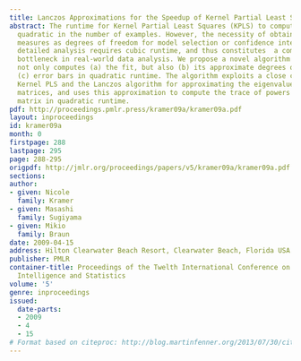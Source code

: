 ```yaml
---
title: Lanczos Approximations for the Speedup of Kernel Partial Least Squares Regression
abstract: The runtime for Kernel Partial Least Squares (KPLS) to compute the fit is
  quadratic in the number of examples. However, the necessity of obtaining sensitivity
  measures as degrees of freedom for model selection or confidence intervals for more
  detailed analysis requires cubic runtime, and thus constitutes  a computational
  bottleneck in real-world data analysis. We propose a novel algorithm for KPLS which
  not only computes (a) the fit, but also (b) its approximate degrees of freedom and
  (c) error bars in quadratic runtime. The algorithm exploits a close connection between
  Kernel PLS and the Lanczos algorithm for approximating the eigenvalues of symmetric
  matrices, and uses this approximation to compute the trace of powers of the kernel
  matrix in quadratic runtime.
pdf: http://proceedings.pmlr.press/kramer09a/kramer09a.pdf
layout: inproceedings
id: kramer09a
month: 0
firstpage: 288
lastpage: 295
page: 288-295
origpdf: http://jmlr.org/proceedings/papers/v5/kramer09a/kramer09a.pdf
sections: 
author:
- given: Nicole
  family: Kramer
- given: Masashi
  family: Sugiyama
- given: Mikio
  family: Braun
date: 2009-04-15
address: Hilton Clearwater Beach Resort, Clearwater Beach, Florida USA
publisher: PMLR
container-title: Proceedings of the Twelth International Conference on Artificial
  Intelligence and Statistics
volume: '5'
genre: inproceedings
issued:
  date-parts:
  - 2009
  - 4
  - 15
# Format based on citeproc: http://blog.martinfenner.org/2013/07/30/citeproc-yaml-for-bibliographies/
---
```

